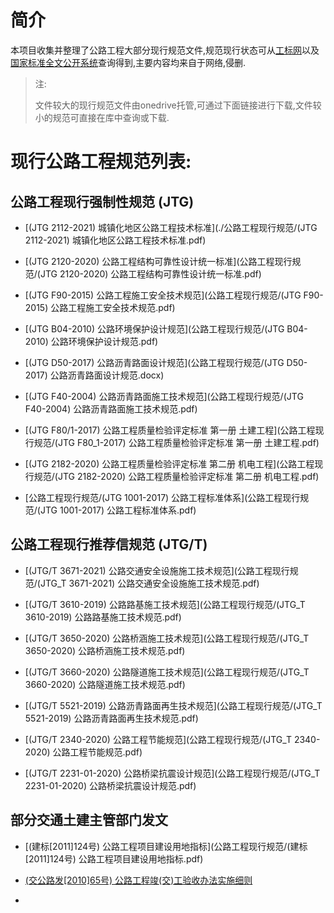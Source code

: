 # 简介

本项目收集并整理了公路工程大部分现行规范文件,规范现行状态可从[工标网](http://www.csres.com/)以及[国家标准全文公开系统](http://openstd.samr.gov.cn/bzgk/gb/index)查询得到,主要内容均来自于网络,侵删.

> 注:
> 
> 文件较大的现行规范文件由onedrive托管,可通过下面链接进行下载,文件较小的规范可直接在库中查询或下载.

# 现行公路工程规范列表:

## 公路工程现行强制性规范 (JTG)

- [(JTG 2112-2021) 城镇化地区公路工程技术标准](./公路工程现行规范/(JTG 2112-2021) 城镇化地区公路工程技术标准.pdf)

- [(JTG 2120-2020) 公路工程结构可靠性设计统一标准](公路工程现行规范/(JTG 2120-2020) 公路工程结构可靠性设计统一标准.pdf)

- [(JTG F90-2015) 公路工程施工安全技术规范](公路工程现行规范/(JTG F90-2015) 公路工程施工安全技术规范.pdf)

- [(JTG B04-2010) 公路环境保护设计规范](公路工程现行规范/(JTG B04-2010) 公路环境保护设计规范.pdf)

- [(JTG D50-2017) 公路沥青路面设计规范](公路工程现行规范/(JTG D50-2017) 公路沥青路面设计规范.docx)

- [(JTG F40-2004) 公路沥青路面施工技术规范](公路工程现行规范/(JTG F40-2004) 公路沥青路面施工技术规范.pdf)

- [(JTG F80/1-2017) 公路工程质量检验评定标准 第一册 土建工程](公路工程现行规范/(JTG F80_1-2017) 公路工程质量检验评定标准 第一册 土建工程.pdf)

- [(JTG 2182-2020) 公路工程质量检验评定标准 第二册 机电工程](公路工程现行规范/(JTG 2182-2020) 公路工程质量检验评定标准 第二册 机电工程.pdf)

- [公路工程现行规范/(JTG 1001-2017) 公路工程标准体系](公路工程现行规范/(JTG 1001-2017) 公路工程标准体系.pdf)

## 公路工程现行推荐信规范 (JTG/T)

- [(JTG/T 3671-2021) 公路交通安全设施施工技术规范](公路工程现行规范/(JTG_T 3671-2021) 公路交通安全设施施工技术规范.pdf)

- [(JTG/T 3610-2019) 公路路基施工技术规范](公路工程现行规范/(JTG_T 3610-2019) 公路路基施工技术规范.pdf)

- [(JTG/T 3650-2020) 公路桥涵施工技术规范](公路工程现行规范/(JTG_T 3650-2020) 公路桥涵施工技术规范.pdf)

- [(JTG/T 3660-2020) 公路隧道施工技术规范](公路工程现行规范/(JTG_T 3660-2020) 公路隧道施工技术规范.pdf)

- [(JTG/T 5521-2019) 公路沥青路面再生技术规范](公路工程现行规范/(JTG_T 5521-2019) 公路沥青路面再生技术规范.pdf)

- [(JTG/T 2340-2020) 公路工程节能规范](公路工程现行规范/(JTG_T 2340-2020) 公路工程节能规范.pdf)

- [(JTG/T 2231-01-2020) 公路桥梁抗震设计规范](公路工程现行规范/(JTG_T 2231-01-2020) 公路桥梁抗震设计规范.pdf)

## 部分交通土建主管部门发文

- [(建标[2011]124号) 公路工程项目建设用地指标](公路工程现行规范/(建标[2011]124号) 公路工程项目建设用地指标.pdf)

- [(交公路发[2010]65号) 公路工程竣(交)工验收办法实施细则](公路工程现行规范/(交公路发[2010]65号)公路工程竣(交)工验收办法实施细则)

- [](公路工程现行规范/)
